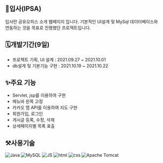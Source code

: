 <div align=left>

<h2>🏢입사(IPSA)</h2>
  <p>입사란 공유오피스 소개 웹페이지 입니다. 
  기본적인 UI설계 및 MySql 데이터베이스와 연동하는 것을 목표로 진행했던 프로젝트입니다.</p>
  
<h2>🗓️개발기간(9일)</h2>
  <ul>
<li>프로젝트 기획, UI 설계 : 2021.09.27 ~ 2021.10.01</li>
<li>db설계 및 기본기능 구현 : 2021.10.19 ~ 2021.10.22</li>
  </ul>
  
<h2>✨주요 기능</h2>
  <ul>
    <li>Servlet, jsp를 이용하여 구현</li>
    <li>메뉴바 왼쪽 고정</li>
    <li>카카오 맵 API를 이용하여 지도 구현</li>
    <li>회원가입, 로그인</li>
    <li>게시글 등록, 수정, 삭제</li>
    <li>상세페이지별 목록 표출</li>
  </ul>  
  
 <h2>⚒️사용기술</h2>
  
![Java](https://img.shields.io/badge/Java-007396?style=flat-square&logo=Java&logoColor=white)
![MySQL](https://img.shields.io/badge/MySQL-4479A1?style=flat-square&logo=MySQL&logoColor=white)
![JS](https://img.shields.io/badge/JavaScript-F7DF1E?style=flat-square&logo=JavaScript&logoColor=black)
![html](https://img.shields.io/badge/Html-E34F26?style=flat-square&logo=Html5&logoColor=white)
![css](https://img.shields.io/badge/CSS-1572B6?style=flat-square&logo=CSS3&logoColor=white)
![Apache Tomcat](https://img.shields.io/badge/ApacheTomcat-F8DC75?style=flat-square&logo=ApacheTomcat&logoColor=white)
  
</div>
